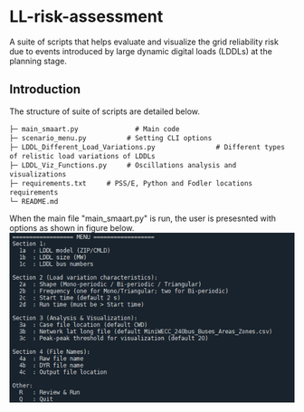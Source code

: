 # LL-risk-assessment
A suite of scripts that helps evaluate and visualize the grid reliability risk due to events introduced by large dynamic digital loads (LDDLs) at the planning stage.

## Introduction
The structure of suite of scripts are detailed below.
```text
├─ main_smaart.py              # Main code 
├─ scenario_menu.py          # Setting CLI options
├─ LDDL_Different_Load_Variations.py               # Different types of relistic load variations of LDDLs
├─ LDDL_Viz_Functions.py     # Oscillations analysis and visualizations
├─ requirements.txt     # PSS/E, Python and Fodler locations requirements
└─ README.md
```

When the main file "main_smaart.py" is run, the user is presesnted with options as shown in figure below.
![Options to User](images/SS_CLI_menu_LDDL_tool.png)
